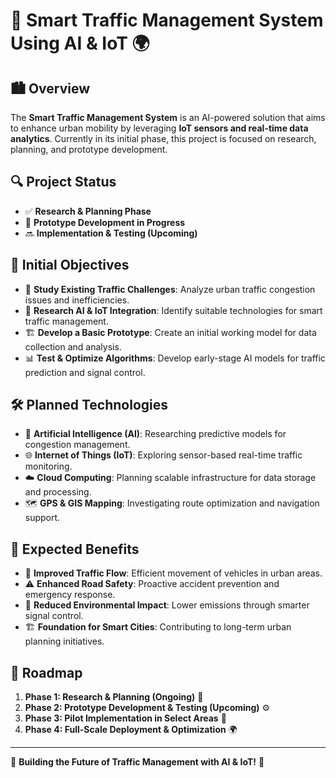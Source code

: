 # 🚦 Smart Traffic Management System Using AI & IoT 🌍

## 🏙️ Overview

The **Smart Traffic Management System** is an AI-powered solution that aims to enhance urban mobility by leveraging **IoT sensors and real-time data analytics**. Currently in its initial phase, this project is focused on research, planning, and prototype development.

## 🔍 Project Status

- ✅ **Research & Planning Phase**
- 🚧 **Prototype Development in Progress**
- 🔜 **Implementation & Testing (Upcoming)**

## 🔑 Initial Objectives

- 📡 **Study Existing Traffic Challenges**: Analyze urban traffic congestion issues and inefficiencies.
- 🤖 **Research AI & IoT Integration**: Identify suitable technologies for smart traffic management.
- 🏗️ **Develop a Basic Prototype**: Create an initial working model for data collection and analysis.
- 📊 **Test & Optimize Algorithms**: Develop early-stage AI models for traffic prediction and signal control.

## 🛠️ Planned Technologies

- 🤖 **Artificial Intelligence (AI)**: Researching predictive models for congestion management.
- 🌐 **Internet of Things (IoT)**: Exploring sensor-based real-time traffic monitoring.
- ☁️ **Cloud Computing**: Planning scalable infrastructure for data storage and processing.
- 🗺️ **GPS & GIS Mapping**: Investigating route optimization and navigation support.

## 🎯 Expected Benefits

- 🚗 **Improved Traffic Flow**: Efficient movement of vehicles in urban areas.
- ⚠️ **Enhanced Road Safety**: Proactive accident prevention and emergency response.
- 🌱 **Reduced Environmental Impact**: Lower emissions through smarter signal control.
- 🏗️ **Foundation for Smart Cities**: Contributing to long-term urban planning initiatives.

## 📅 Roadmap

1. **Phase 1: Research & Planning (Ongoing)** 📖
2. **Phase 2: Prototype Development & Testing (Upcoming)** ⚙️
3. **Phase 3: Pilot Implementation in Select Areas** 🚦
4. **Phase 4: Full-Scale Deployment & Optimization** 🌍

---

🚀 **Building the Future of Traffic Management with AI & IoT!** 🚦

